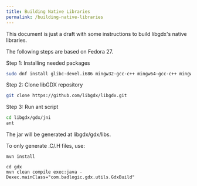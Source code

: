 ```yaml
---
title: Building Native Libraries
permalink: /building-native-libraries
---
```

This document is just a draft with some instructions to build libgdx's native libraries.

The following steps are based on Fedora 27.


Step 1: Installing needed packages
```bash
sudo dnf install glibc-devel.i686 mingw32-gcc-c++ mingw64-gcc-c++ mingw32-winpthreads-static mingw64-winpthreads-static
```

Step 2: Clone libGDX repository
```bash
git clone https://github.com/libgdx/libgdx.git
```

Step 3: Run ant script
```bash
cd libgdx/gdx/jni
ant
```

The jar will be generated at libgdx/gdx/libs.

To only generate .C/.H files, use:

```
mvn install

cd gdx
mvn clean compile exec:java -Dexec.mainClass="com.badlogic.gdx.utils.GdxBuild"
```